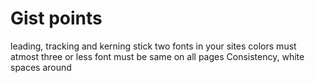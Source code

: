 # Gist points

leading, tracking and kerning
stick two fonts in your sites
colors must atmost three or less
font must be same on all pages
Consistency, white spaces around

